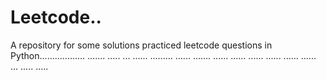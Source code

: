 # Leetcode..
A repository for some solutions practiced leetcode questions in Python.................. ....... ..... ... ...... ......... ...... ....... ...... ...... ...... ...... ...... ...... ... ..... .....
